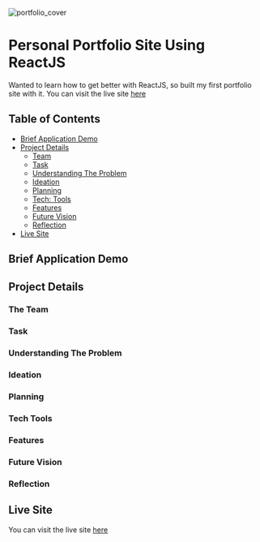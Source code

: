 ![portfolio_cover](https://user-images.githubusercontent.com/91844917/169305985-6e1eaea9-5fe9-4574-981a-4254a6fb0220.png)

# Personal Portfolio Site Using ReactJS

Wanted to learn how to get better with ReactJS, so built my first portfolio site with it. You can visit the live site [here](https://thuan-dev-portfolio-v1.netlify.app/.)

## Table of Contents

- [Brief Application Demo](#brief-application-demo)
- [Project Details](#project-details)<br>
    - [Team](#the-team)<br>
    - [Task](#task)<br>
    - [Understanding The Problem](#understanding-the-problem)
    - [Ideation](#ideation)
    - [Planning](#planning)
    - [Tech: Tools](#tech-tools)
    - [Features](#features)
    - [Future Vision](#future-vision)
    - [Reflection](#reflection)
- [Live Site](#live-site)

## Brief Application Demo

## Project Details

### The Team

### Task

### Understanding The Problem

### Ideation

### Planning

### Tech Tools

### Features

### Future Vision

### Reflection

## Live Site
You can visit the live site [here](https://thuan-dev-portfolio-v1.netlify.app/.)
